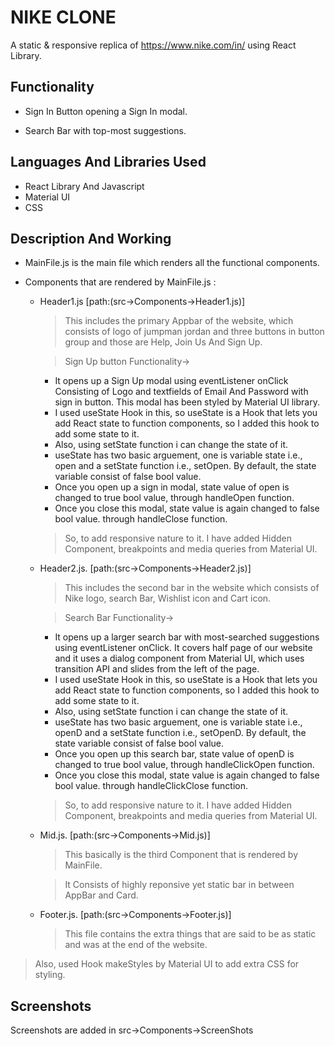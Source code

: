# NIKE CLONE

A static & responsive replica of https://www.nike.com/in/ using React Library.



## Functionality
* Sign In Button opening a Sign In modal.

*  Search Bar with top-most suggestions.
## Languages And Libraries Used
* React Library And Javascript 
* Material UI 
* CSS
## Description And Working
* MainFile.js is the main file which renders all the functional components.
* Components that are rendered by MainFile.js :
    
    * Header1.js     [path:(src->Components->Header1.js)]
      > This includes the primary Appbar of the website, which consists of logo of jumpman jordan and three buttons in button group and those are Help, Join Us And Sign Up.
      
      > Sign Up button Functionality->
      * It opens up a Sign Up modal using eventListener onClick Consisting of Logo and textfields of Email And Password with sign in button. This modal has been styled by Material UI library.
      * I used useState Hook in this, so useState is a Hook that lets you add React state to function components, so I added this hook to add some state to it.
      * Also, using setState function i can change the state of it.
      * useState has two basic arguement, one is variable state i.e., open and a setState function i.e., setOpen. By default, the state variable consist of false bool value.
      * Once you open up a sign in modal, state value of open is changed to true bool value, through handleOpen function.
      * Once you close this modal, state value is again changed to false bool value. through handleClose function.

      >So, to add responsive nature to it. I have added Hidden Component,  breakpoints and media queries from Material UI.
    

   
   
   
    * Header2.js.      [path:(src->Components->Header2.js)]
       >This includes the second bar in the website which consists of Nike logo, search Bar, Wishlist icon and Cart icon. 
       

       >Search Bar Functionality->

       * It opens up a larger search bar with most-searched suggestions using eventListener onClick. It covers half page of our website and it uses a dialog component from Material UI, which uses transition API and slides from the left of the page.
       * I used useState Hook in this, so useState is a Hook that lets you add React state to function components, so I added this hook to add some state to it.
       * Also, using setState function i can change the state of it.
       * useState has two basic arguement, one is variable state i.e., openD and a setState function i.e., setOpenD. By default, the state variable consist of false bool value.
       * Once you open up this search bar, state value of openD is changed to true bool value, through handleClickOpen function.
       * Once you close this modal, state value is again changed to false bool value. through handleClickClose function.

       >So, to add responsive nature to it. I have added Hidden Component,  breakpoints and media queries from Material UI.
    
    * Mid.js.       [path:(src->Components->Mid.js)]
      > This basically is the third Component that is rendered by MainFile.
      
      >It Consists of highly reponsive yet static bar in between AppBar and Card.
       
    * Footer.js.    [path:(src->Components->Footer.js)]
      >This file contains the extra things that are said to be as static and was at the end of the  website.


>Also, used Hook makeStyles by Material UI to add extra CSS for styling. 






## Screenshots

Screenshots are added in src->Components->ScreenShots
